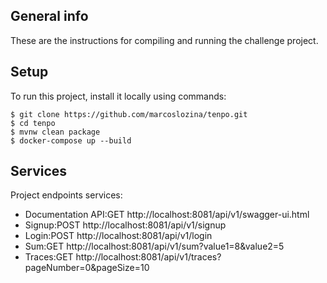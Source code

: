 ## General info
These are the instructions for compiling and running the challenge project.

## Setup
To run this project, install it locally using commands:

```
$ git clone https://github.com/marcoslozina/tenpo.git
$ cd tenpo
$ mvnw clean package
$ docker-compose up --build
```
## Services
Project endpoints services:
* Documentation API:GET http://localhost:8081/api/v1/swagger-ui.html
* Signup:POST http://localhost:8081/api/v1/signup
* Login:POST http://localhost:8081/api/v1/login
* Sum:GET http://localhost:8081/api/v1/sum?value1=8&value2=5
* Traces:GET http://localhost:8081/api/v1/traces?pageNumber=0&pageSize=10
	
